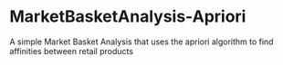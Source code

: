 # MarketBasketAnalysis-Apriori
A simple Market Basket Analysis that uses the apriori algorithm to find affinities between retail products
